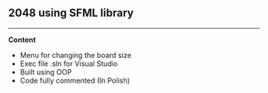 ## 2048 using SFML library
---
**Content**
  - Menu for changing  the board size
  - Exec file .sln for Visual Studio
  - Built using OOP
  - Code fully commented (In Polish)

